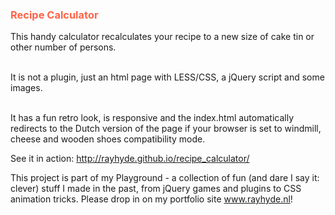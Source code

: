 <h3 style="color: tomato">Recipe Calculator</h3>

<p>This handy calculator recalculates your recipe to a new size of cake tin or other number of persons. <br><br>

It is not a plugin, just an html page with LESS/CSS, a jQuery script and some images.<br><br>

It has a fun retro look, is responsive and the index.html automatically redirects to the Dutch version of the page if your browser is set to windmill, cheese and wooden shoes compatibility mode. </p>

<p>See it in action: <a href="http://rayhyde.github.io/recipe_calculator/">http://rayhyde.github.io/recipe_calculator/</a> </p>

<p>This project is part of my Playground - a collection of fun (and dare I say it: clever) stuff I made in the past, from jQuery games and plugins to CSS animation tricks. Please drop in on my portfolio site <a href="http://www.rayhyde.nl">www.rayhyde.nl</a>!</p>